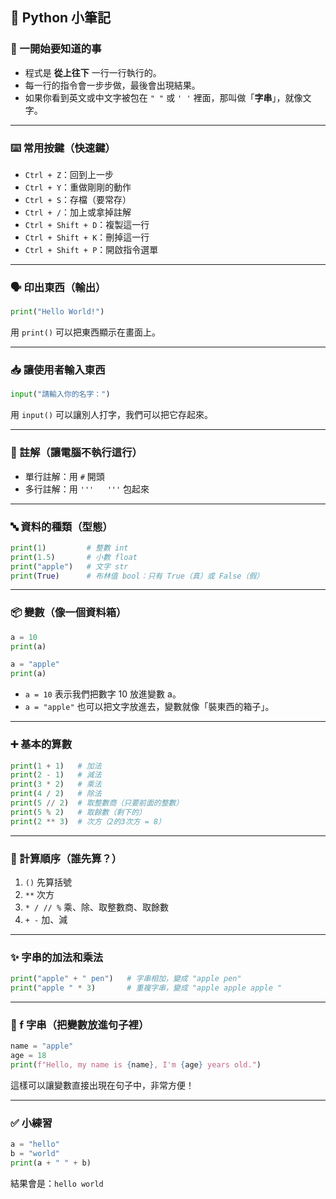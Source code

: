 ## 🐍 Python 小筆記

### 🔸 一開始要知道的事

- 程式是 **從上往下** 一行一行執行的。
- 每一行的指令會一步步做，最後會出現結果。
- 如果你看到英文或中文字被包在 `" "` 或 `' '` 裡面，那叫做「**字串**」，就像文字。

---

### ⌨️ 常用按鍵（快速鍵）

- `Ctrl + Z`：回到上一步
- `Ctrl + Y`：重做剛剛的動作
- `Ctrl + S`：存檔（要常存）
- `Ctrl + /`：加上或拿掉註解
- `Ctrl + Shift + D`：複製這一行
- `Ctrl + Shift + K`：刪掉這一行
- `Ctrl + Shift + P`：開啟指令選單

---

### 🗣️ 印出東西（輸出）

```python
print("Hello World!")
```

用 `print()` 可以把東西顯示在畫面上。

---

### 📥 讓使用者輸入東西

```python
input("請輸入你的名字：")
```

用 `input()` 可以讓別人打字，我們可以把它存起來。

---

### 🧠 註解（讓電腦不執行這行）

- 單行註解：用 `#` 開頭
- 多行註解：用 `'''   '''` 包起來

---

### 🔤 資料的種類（型態）

```python
print(1)         # 整數 int
print(1.5)       # 小數 float
print("apple")   # 文字 str
print(True)      # 布林值 bool：只有 True（真）或 False（假）
```

---

### 📦 變數（像一個資料箱）

```python
a = 10
print(a)

a = "apple"
print(a)
```

- `a = 10` 表示我們把數字 10 放進變數 a。
- `a = "apple"` 也可以把文字放進去，變數就像「裝東西的箱子」。

---

### ➕ 基本的算數

```python
print(1 + 1)   # 加法
print(2 - 1)   # 減法
print(3 * 2)   # 乘法
print(4 / 2)   # 除法
print(5 // 2)  # 取整數商（只要前面的整數）
print(5 % 2)   # 取餘數（剩下的）
print(2 ** 3)  # 次方（2的3次方 = 8）
```

---

### 🥇 計算順序（誰先算？）

1. `()` 先算括號
2. `**` 次方
3. `* / // %` 乘、除、取整數商、取餘數
4. `+ -` 加、減

---

### ✨ 字串的加法和乘法

```python
print("apple" + " pen")   # 字串相加，變成 "apple pen"
print("apple " * 3)       # 重複字串，變成 "apple apple apple "
```

---

### 🧩 f 字串（把變數放進句子裡）

```python
name = "apple"
age = 18
print(f"Hello, my name is {name}, I'm {age} years old.")
```

這樣可以讓變數直接出現在句子中，非常方便！

---

### ✅ 小練習

```python
a = "hello"
b = "world"
print(a + " " + b)
```

結果會是：`hello world`
